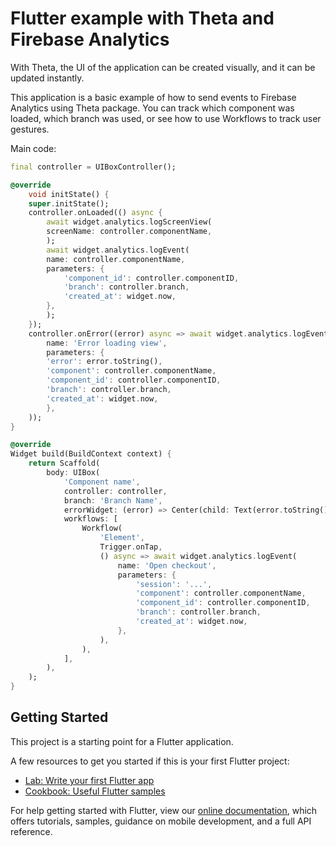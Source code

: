 # Flutter example with Theta and Firebase Analytics

With Theta, the UI of the application can be created visually, and it can be updated instantly.

This application is a basic example of how to send events to Firebase Analytics using Theta package. You can track which component was loaded, which branch was used, or see how to use Workflows to track user gestures.

Main code:

```dart
final controller = UIBoxController();

@override
    void initState() {
    super.initState();
    controller.onLoaded(() async {
        await widget.analytics.logScreenView(
        screenName: controller.componentName,
        );
        await widget.analytics.logEvent(
        name: controller.componentName,
        parameters: {
            'component_id': controller.componentID,
            'branch': controller.branch,
            'created_at': widget.now,
        },
        );
    });
    controller.onError((error) async => await widget.analytics.logEvent(
        name: 'Error loading view',
        parameters: {
        'error': error.toString(),
        'component': controller.componentName,
        'component_id': controller.componentID,
        'branch': controller.branch,
        'created_at': widget.now,
        },
    ));
}

@override
Widget build(BuildContext context) {
    return Scaffold(
        body: UIBox(
            'Component name',
            controller: controller,
            branch: 'Branch Name',
            errorWidget: (error) => Center(child: Text(error.toString())),
            workflows: [
                Workflow(
                    'Element',
                    Trigger.onTap,
                    () async => await widget.analytics.logEvent(
                        name: 'Open checkout',
                        parameters: {
                            'session': '...',
                            'component': controller.componentName,
                            'component_id': controller.componentID,
                            'branch': controller.branch,
                            'created_at': widget.now,
                        },
                    ),
                ),
            ],
        ),
    );
}
```

## Getting Started

This project is a starting point for a Flutter application.

A few resources to get you started if this is your first Flutter project:

- [Lab: Write your first Flutter app](https://flutter.dev/docs/get-started/codelab)
- [Cookbook: Useful Flutter samples](https://flutter.dev/docs/cookbook)

For help getting started with Flutter, view our
[online documentation](https://flutter.dev/docs), which offers tutorials,
samples, guidance on mobile development, and a full API reference.

